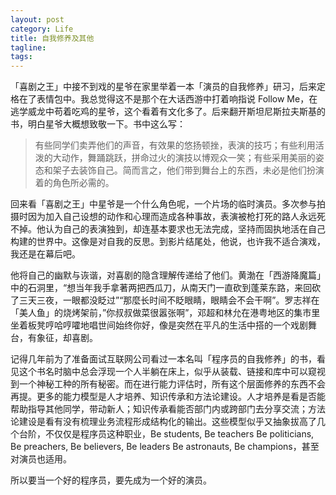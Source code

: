 ```yaml
---
layout: post
category: Life
title: 自我修养及其他
tagline:
tags:
---
```


「喜剧之王」中接不到戏的星爷在家里举着一本「演员的自我修养」研习，后来定格在了表情包中。我总觉得这不是那个在大话西游中打着响指说 Follow Me，在逃学威龙中苟着吃鸡的星爷，这个看着有文化多了。后来翻开斯坦尼斯拉夫斯基的书，明白星爷大概想致敬一下。书中这么写：

> 有些同学们卖弄他们的声音，有效果的悠扬顿挫，表演的技巧；有些利用活泼的大动作，舞踊跳跃，拼命过火的演技以博观众一笑；有些采用美丽的姿态和架子去装饰自己。简而言之，他们带到舞台上的东西，未必是他们扮演着的角色所必需的。

回来看「喜剧之王」中星爷是一个什么角色呢，一个片场的临时演员。多次参与拍摄时因为加入自己设想的动作和心理而造成各种事故，表演被枪打死的路人永远死不掉。他认为自己的表演独到，却连基本要求也无法完成，坚持而固执地活在自己构建的世界中。这像是对自我的反思。到影片结尾处，他说，也许我不适合演戏，我还是在幕后吧。

他将自己的幽默与诙谐，对喜剧的隐含理解传递给了他们。黄渤在「西游降魔篇」中的石洞里，“想当年我手拿著两把西瓜刀，从南天门一直砍到蓬莱东路，来回砍了三天三夜，一眼都没眨过”“那麼长时间不眨眼睛，眼睛会不会干啊”。罗志祥在「美人鱼」的烧烤架前，”你叔叔做菜很嚣张啊”，邓超和林允在港粤地区的集市里坐着板凳哼哈哼嚯地唱世间始终你好，像是突然在平凡的生活中搭的一个戏剧舞台，有象征，却喜剧。

记得几年前为了准备面试互联网公司看过一本名叫「程序员的自我修养」的书，看见这个书名时脑中总会浮现一个人半躺在床上，似乎从装载、链接和库中可以窥视到一个神秘工种的所有秘密。而在进行能力评估时，所有这个层面修养的东西不会再提。更多的能力模型是人才培养、知识传承和方法论建设。人才培养是看是否能帮助指导其他同学，带动新人；知识传承看能否部门内或跨部门去分享交流；方法论建设是看有没有梳理业务流程形成结构化的输出。这些模型似乎又抽象拔高了几个台阶，不仅仅是程序员这种职业，Be students, Be teachers Be politicians, Be preachers, Be believers, Be leaders Be astronauts, Be champions，甚至对演员也适用。

所以要当一个好的程序员，要先成为一个好的演员。
